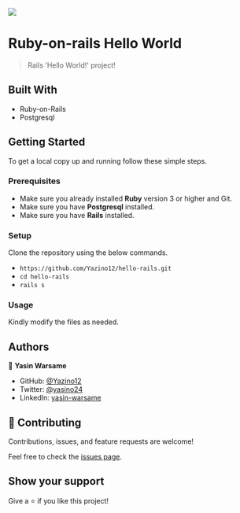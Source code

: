 ![](https://img.shields.io/badge/-Yazino12-yellow)

# Ruby-on-rails Hello World

> Rails 'Hello World!' project!

## Built With

- Ruby-on-Rails
- Postgresql

## Getting Started

To get a local copy up and running follow these simple steps.

### Prerequisites

- Make sure you already installed **Ruby** version 3 or higher and Git.
- Make sure you have **Postgresql** installed.
- Make sure you have **Rails** installed.

### Setup

Clone the repository using the below commands.

- `https://github.com/Yazino12/hello-rails.git `
- `cd hello-rails`
- `rails s`

### Usage

Kindly modify the files as needed.

## Authors

👤 **Yasin Warsame**

- GitHub: [@Yazino12](https://github.com/Yazino12)
- Twitter: [@yasino24](https://twitter.com/yasino24)
- LinkedIn: [yasin-warsame](https://linkedin.com/in/yasin-warsame-a4176217a)

## 🤝 Contributing

Contributions, issues, and feature requests are welcome!

Feel free to check the [issues page](https://github.com/Yazino12/hello-rails/issues).

## Show your support

Give a ⭐️ if you like this project!
